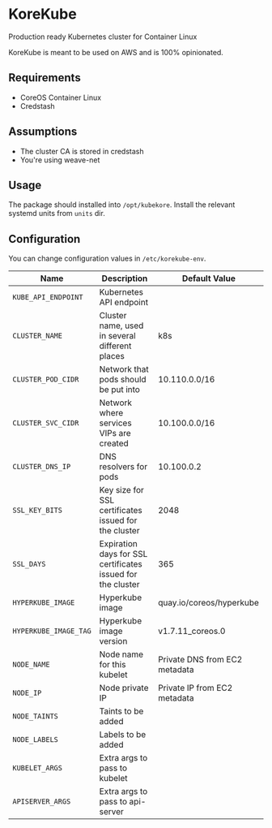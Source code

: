# KoreKube

Production ready Kubernetes cluster for Container Linux

KoreKube is meant to be used on AWS and is 100% opinionated.

## Requirements

* CoreOS Container Linux
* Credstash

## Assumptions

* The cluster CA is stored in credstash
* You're using weave-net

## Usage

The package should installed into `/opt/kubekore`. Install the relevant systemd units from `units` dir.

## Configuration

You can change configuration values in `/etc/korekube-env`.

| Name                  | Description                                                 | Default Value                 |
| -                     | -                                                           | -                             |
| `KUBE_API_ENDPOINT`   | Kubernetes API endpoint                                     |                               |
| `CLUSTER_NAME`        | Cluster name, used in several different places              | k8s                           |
| `CLUSTER_POD_CIDR`    | Network that pods should be put into                        | 10.110.0.0/16                 |
| `CLUSTER_SVC_CIDR`    | Network where services VIPs are created                     | 10.100.0.0/16                 |
| `CLUSTER_DNS_IP`      | DNS resolvers for pods                                      | 10.100.0.2                    |
| `SSL_KEY_BITS`        | Key size for SSL certificates issued for the cluster        | 2048                          |
| `SSL_DAYS`            | Expiration days for SSL certificates issued for the cluster | 365                           |
| `HYPERKUBE_IMAGE`     | Hyperkube image                                             | quay.io/coreos/hyperkube      |
| `HYPERKUBE_IMAGE_TAG` | Hyperkube image version                                     | v1.7.11_coreos.0              |
| `NODE_NAME`           | Node name for this kubelet                                  | Private DNS from EC2 metadata |
| `NODE_IP`             | Node private IP                                             | Private IP from EC2 metadata  |
| `NODE_TAINTS`         | Taints to be added                                          |                               |
| `NODE_LABELS`         | Labels to be added                                          |                               |
| `KUBELET_ARGS`        | Extra args to pass to kubelet                               |                               |
| `APISERVER_ARGS`      | Extra args to pass to api-server                            |                               |

